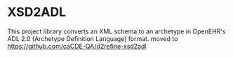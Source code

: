# XSD2ADL
This project library converts an XML schema to an archetype in OpenEHR's ADL 2.0 (Archetype Definition Language) format.
moved to https://github.com/caCDE-QA/d2refine-xsd2adl
